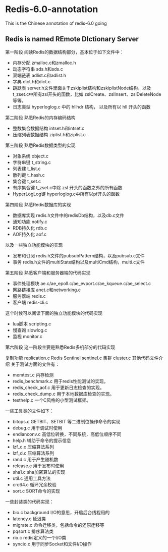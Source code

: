 # Redis-6.0-annotation
This is the Chinese annotation of redis-6.0
going

## Redis is named REmote DIctionary Server

第一阶段
阅读Redis的数据结构部分，基本位于如下文件中： 
+ 内存分配 zmalloc.c和zmalloc.h 
+ 动态字符串 sds.h和sds.c 
+ 双端链表 adlist.c和adlist.h 
+ 字典 dict.h和dict.c 
+ 跳跃表 server.h文件里面关于zskiplist结构和zskiplistNode结构，以及t_zset.c中所有zsl开头的函数，比如 zslCreate、zslInsert、zslDeleteNode等等。 
+ 日志类型 hyperloglog.c 中的 hllhdr 结构， 以及所有以 hll 开头的函数

第二阶段
熟悉Redis的内存编码结构 
+ 整数集合数据结构 intset.h和intset.c 
+ 压缩列表数据结构 ziplist.h和ziplist.c

第三阶段
熟悉Redis数据类型的实现 
+ 对象系统 object.c 
+ 字符串键 t_string.c 
+ 列表建 t_list.c 
+ 散列键 t_hash.c 
+ 集合键 t_set.c 
+ 有序集合键 t_zset.c中除 zsl 开头的函数之外的所有函数 
+ HyperLogLog键 hyperloglog.c中所有以pf开头的函数

第四阶段
熟悉Redis数据库的实现 
+ 数据库实现 redis.h文件中的redisDb结构，以及db.c文件 
+ 通知功能 notify.c 
+ RDB持久化 rdb.c 
+ AOF持久化 aof.c

以及一些独立功能模块的实现 
+ 发布和订阅 redis.h文件的pubsubPattern结构，以及pubsub.c文件 
+ 事务 redis.h文件的multiState结构以及multiCmd结构，multi.c文件

第五阶段
熟悉客户端和服务器端的代码实现 
+ 事件处理模块 ae.c/ae_epoll.c/ae_evport.c/ae_kqueue.c/ae_select.c 
+ 网路链接库 anet.c和networking.c 
+ 服务器端 redis.c 
+ 客户端 redis-cli.c

这个时候可以阅读下面的独立功能模块的代码实现 
+ lua脚本 scripting.c 
+ 慢查询 slowlog.c 
+ 监视 monitor.c

第六阶段
这一阶段主要是熟悉Redis多机部分的代码实现

复制功能 replication.c
Redis Sentinel sentinel.c
集群 cluster.c
其他代码文件介绍
关于测试方面的文件有： 
+ memtest.c 内存检测 
+ redis_benchmark.c 用于redis性能测试的实现。 
+ redis_check_aof.c 用于更新日志检查的实现。 
+ redis_check_dump.c 用于本地数据库检查的实现。 
+ testhelp.c 一个C风格的小型测试框架。

一些工具类的文件如下： 
+ bitops.c GETBIT、SETBIT 等二进制位操作命令的实现 
+ debug.c 用于调试时使用 
+ endianconv.c 高低位转换，不同系统，高低位顺序不同 
+ help.h 辅助于命令的提示信息 
+ lzf_c.c 压缩算法系列 
+ lzf_d.c 压缩算法系列 
+ rand.c 用于产生随机数 
+ release.c 用于发布时使用 
+ sha1.c sha加密算法的实现 
+ util.c 通用工具方法 
+ crc64.c 循环冗余校验 
+ sort.c SORT命令的实现

一些封装类的代码实现： 
+ bio.c background I/O的意思，开启后台线程用的 
+ latency.c 延迟类 
+ migrate.c 命令迁移类，包括命令的还原迁移等 
+ pqsort.c 排序算法类 
+ rio.c redis定义的一个I/O类 
+ syncio.c 用于同步Socket和文件I/O操作

    
    
    
        